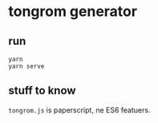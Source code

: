 # tongrom generator

## run
```console
yarn
yarn serve
```

## stuff to know
`tongrom.js` is paperscript, ne ES6 featuers.